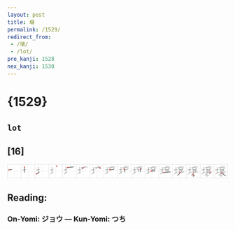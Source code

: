 ```yaml
---
layout: post
title: 壌
permalink: /1529/
redirect_from:
 - /壌/
 - /lot/
pre_kanji: 1528
nex_kanji: 1530
---
```


# {1529}

## `lot`

## [16]

<div class="stroke"><img src="../images/E5A38C.png" /></div>

## Reading:

### On-Yomi: ジョウ &mdash; Kun-Yomi: つち
